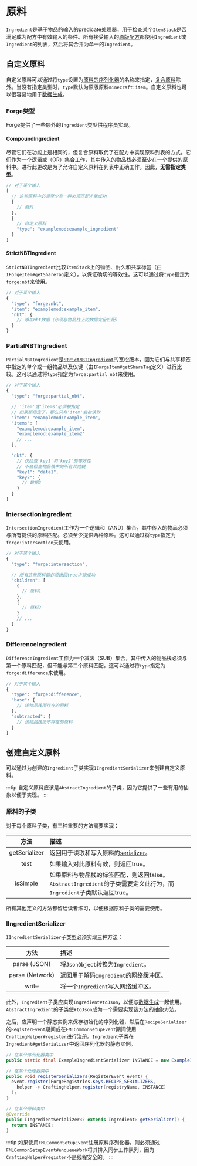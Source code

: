 原料
====

`Ingredient`是基于物品的输入的predicate处理器，用于检查某个`ItemStack`是否满足成为配方中有效输入的条件。所有接受输入的[原版配方][recipes]都使用`Ingredient`或`Ingredient`的列表，然后将其合并为单一的`Ingredient`。

自定义原料
---------

自定义原料可以通过将`type`设置为[原料的序列化器][serializer]的名称来指定，[复合原料][compound]除外。当没有指定类型时，`type`默认为原版原料`minecraft:item`。自定义原料也可以很容易地用于[数据生成][datagen]。

### Forge类型

Forge提供了一些额外的`Ingredient`类型供程序员实现。

#### CompoundIngredient

尽管它们在功能上是相同的，但复合原料取代了在配方中实现原料列表的方式。它们作为一个逻辑或（OR）集合工作，其中传入的物品栈必须至少在一个提供的原料中。进行此更改是为了允许自定义原料在列表中正确工作。因此，**无需指定类型**。

```js
// 对于某个输入
[
  // 这些原料中必须至少有一种必须匹配才能成功
  {
    // 原料
  },
  {
    // 自定义原料
    "type": "examplemod:example_ingredient"
  }
]
```

#### StrictNBTIngredient

`StrictNBTIngredient`比较`ItemStack`上的物品、耐久和共享标签（由`IForgeItem#getShareTag`定义），以保证确切的等效性。这可以通过将`type`指定为`forge:nbt`来使用。

```js
// 对于某个输入
{
  "type": "forge:nbt",
  "item": "examplemod:example_item",
  "nbt": {
    // 添加nbt数据（必须与物品栈上的数据完全匹配）
  }
}
```

### PartialNBTIngredient

`PartialNBTIngredient`是[`StrictNBTIngredient`][nbt]的宽松版本，因为它们与共享标签中指定的单个或一组物品以及仅键（由`IForgeItem#getShareTag`定义）进行比较。这可以通过将`type`指定为`forge:partial_nbt`来使用。

```js
// 对于某个输入
{
  "type": "forge:partial_nbt",

  // 'item'或'items'必须被指定
  // 如果都指定了，那么只有'item'会被读取
  "item": "examplemod:example_item",
  "items": [
    "examplemod:example_item",
    "examplemod:example_item2"
    // ...
  ],

  "nbt": {
    // 仅检查'key1'和'key2'的等效性
    // 不会检查物品栈中的所有其他键
    "key1": "data1",
    "key2": {
      // 数据2
    }
  }
}
```

### IntersectionIngredient

`IntersectionIngredient`工作为一个逻辑和（AND）集合，其中传入的物品必须与所有提供的原料匹配。必须至少提供两种原料。这可以通过将`type`指定为`forge:intersection`来使用。

```js
// 对于某个输入
{
  "type": "forge:intersection",

  // 所有这些原料都必须返回true才能成功
  "children": [
    {
      // 原料1
    },
    {
      // 原料2
    }
    // ...
  ]
}
```

### DifferenceIngredient

`DifferenceIngredient`工作为一个减法（SUB）集合，其中传入的物品栈必须与第一个原料匹配，但不能与第二个原料匹配。这可以通过将`type`指定为`forge:difference`来使用。

```js
// 对于某个输入
{
  "type": "forge:difference",
  "base": {
    // 该物品栈所存在的原料
  },
  "subtracted": {
    // 该物品栈所不存在的原料
  }
}
```

创建自定义原料
-------------

可以通过为创建的`Ingredient`子类实现`IIngredientSerializer`来创建自定义原料。

:::tip
    自定义原料应该是`AbstractIngredient`的子类，因为它提供了一些有用的抽象以便于实现。
:::

### 原料的子类

对于每个原料子类，有三种重要的方法需要实现：

 方法         | 描述
 :---:        | :---
getSerializer | 返回用于读取和写入原料的[serializer]。
test          | 如果输入对此原料有效，则返回true。
isSimple      | 如果原料与物品栈的标签匹配，则返回false。`AbstractIngredient`的子类需要定义此行为，而`Ingredient`子类默认返回true。

所有其他定义的方法都留给读者练习，以便根据原料子类的需要使用。

### IIngredientSerializer

`IIngredientSerializer`子类型必须实现三种方法：

 方法           | 描述
 :---:          | :---
parse (JSON)    | 将`JsonObject`转换为`Ingredient`。
parse (Network) | 返回用于解码`Ingredient`的网络缓冲区。
write           | 将一个`Ingredient`写入网络缓冲区。

此外，`Ingredient`子类应实现`Ingredient#toJson`，以便与[数据生成][datagen]一起使用。`AbstractIngredient`的子类使`#toJson`成为一个需要实现该方法的抽象方法。

之后，应声明一个静态实例来保存初始化的序列化器，然后在`RecipeSerializer`的`RegisterEvent`期间或在`FMLCommonSetupEvent`期间使用`CraftingHelper#register`进行注册。`Ingredient`子类在`Ingredient#getSerializer`中返回序列化器的静态实例。

```java
// 在某个序列化器类中
public static final ExampleIngredientSerializer INSTANCE = new ExampleIngredientSerializer();

// 在某个处理器类中
public void registerSerializers(RegisterEvent event) {
  event.register(ForgeRegistries.Keys.RECIPE_SERIALIZERS,
    helper -> CraftingHelper.register(registryName, INSTANCE)
  );
}

// 在某个原料类中
@Override
public IIngredientSerializer<? extends Ingredient> getSerializer() {
  return INSTANCE;
}
```

:::tip
    如果使用`FMLCommonSetupEvent`注册原料序列化器，则必须通过`FMLCommonSetupEvent#enqueueWork`将其排入同步工作队列，因为`CraftingHelper#register`不是线程安全的。
:::

[recipes]: https://minecraft.wiki/w/Recipe#List_of_recipe_types
[nbt]: #strictnbtingredient
[serializer]: #iingredientserializer
[compound]: #compoundingredient
[datagen]: ../../../datagen/server/recipes.md
